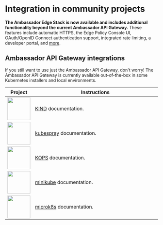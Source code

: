 # Integration in community projects

**The Ambassador Edge Stack is now available and includes additional functionality beyond the current Ambassador API Gateway.**
These features include automatic HTTPS, the Edge Policy Console UI, OAuth/OpenID Connect authentication support, integrated rate
limiting, a developer portal, and [more](/edge-stack-faq/).

## Ambassador API Gateway integrations

If you still want to use just the Ambassador API Gateway, don't worry! The Ambassador API Gateway
is currently available out-of-the-box in some Kubernetes installers and local environments.

<table style="width:100%">
  <colgroup>
     <col span="1" style="width: 15%;"></col>
     <col span="1" style="width: 85%;"></col>
  </colgroup>

  <thead>
    <tr>
      <th style="text-align:center">Project</th>
      <th>Instructions</th>
    </tr>
  </thead>

  <tbody>
    <tr>
      <td style="text-align:center">
        <a href="https://kind.sigs.k8s.io/" target="_blank">
          <img width="75" src="https://github.com/kubernetes-sigs/kind/blob/master/logo/logo.png?raw=true"></img>
        </a>
      </td>
      <td>
        <a href="https://kind.sigs.k8s.io/docs/user/ingress/#ambassador" target="_blank">KIND</a> documentation.
      </td>
    </tr>
    <tr>
      <td style="text-align:center">
        <a href="https://kubespray.io" target="_blank">
          <img width="75" src="https://kubespray.io/logo/logo-clear.png"></img>
        </a>
      </td>
      <td>
        <a href="https://kubespray.io/#/docs/ambassador" target="_blank">kubespray</a> documentation.
      </td>
    </tr>
    <tr>
      <td style="text-align:center">
        <a href="https://kops.sigs.k8s.io" target="_blank">
          <img width="75" src="https://github.com/kubernetes/kops/raw/master/docs/img/logo-notext.png"></img>
        </a>
      </td>
      <td>
        <a href="https://kops.sigs.k8s.io/addons/#ambassador" target="_blank">KOPS</a> documentation.
      </td>
    </tr>
    <tr>
      <td style="text-align:center">
        <a href="https://minikube.sigs.k8s.io" target="_blank">
          <img width="75" src="https://raw.githubusercontent.com/kubernetes/minikube/master/images/logo/logo.png"></img>
        </a>
      </td>
      <td>
        <a href="https://minikube.sigs.k8s.io/docs/tutorials/ambassador_ingress_controller/" target="_blank">minikube</a> documentation.
      </td>
    </tr>
    <tr>
      <td style="text-align:center">
        <a href="https://microk8s.io/" target="_blank">
          <img width="75" src="https://ubuntu.com/wp-content/uploads/305a/microk8s-sticker.png"></img>
        </a>
      </td>
      <td>
        <a href="https://microk8s.io/docs/addon-ambassador" target="_blank">microk8s</a> documentation.
      </td>
    </tr>
  </tbody>
</table>
